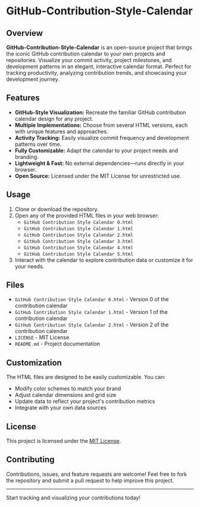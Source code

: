 # GitHub-Contribution-Style-Calendar

## Overview

**GitHub-Contribution-Style-Calendar** is an open-source project that brings the iconic GitHub contribution calendar to your own projects and repositories. Visualize your commit activity, project milestones, and development patterns in an elegant, interactive calendar format. Perfect for tracking productivity, analyzing contribution trends, and showcasing your development journey.

## Features

- **GitHub-Style Visualization:** Recreate the familiar GitHub contribution calendar design for any project.
- **Multiple Implementations:** Choose from several HTML versions, each with unique features and approaches.
- **Activity Tracking:** Easily visualize commit frequency and development patterns over time.
- **Fully Customizable:** Adapt the calendar to your project needs and branding.
- **Lightweight & Fast:** No external dependencies—runs directly in your browser.
- **Open Source:** Licensed under the MIT License for unrestricted use.

## Usage

1. Clone or download the repository.
2. Open any of the provided HTML files in your web browser:
   - `GitHub Contribution Style Calendar 0.html`
   - `GitHub Contribution Style Calendar 1.html`
   - `GitHub Contribution Style Calendar 2.html`
   - `GitHub Contribution Style Calendar 3.html`
   - `GitHub Contribution Style Calendar 4.html`
   - `GitHub Contribution Style Calendar 5.html`
3. Interact with the calendar to explore contribution data or customize it for your needs.

## Files

- `GitHub Contribution Style Calendar 0.html` - Version 0 of the contribution calendar
- `GitHub Contribution Style Calendar 1.html` - Version 1 of the contribution calendar
- `GitHub Contribution Style Calendar 2.html` - Version 2 of the contribution calendar
- `LICENSE` - MIT License
- `README.md` - Project documentation

## Customization

The HTML files are designed to be easily customizable. You can:
- Modify color schemes to match your brand
- Adjust calendar dimensions and grid size
- Update data to reflect your project's contribution metrics
- Integrate with your own data sources

## License

This project is licensed under the [MIT License](LICENSE).

## Contributing

Contributions, issues, and feature requests are welcome! Feel free to fork the repository and submit a pull request to help improve this project.

---

Start tracking and visualizing your contributions today!
